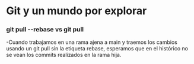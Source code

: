 # Git y un mundo por explorar

### git pull --rebase vs git pull

-Cuando trabajamos en una rama ajena a main y traemos los cambios usando un git pull sin la etiqueta rebase, esperamos que en el histórico no se vean los commits realizados en la rama hija.
